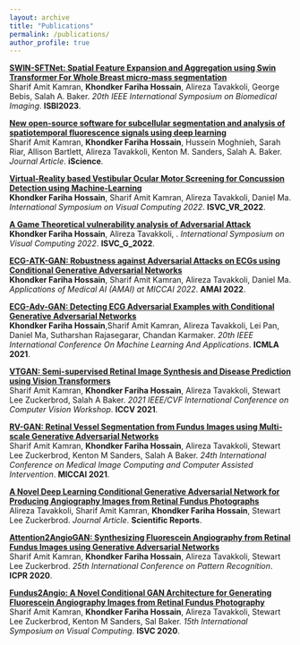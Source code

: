 ```yaml
---
layout: archive
title: "Publications"
permalink: /publications/
author_profile: true
---
```


**[SWIN-SFTNet: Spatial Feature Expansion and Aggregation using Swin Transformer For Whole Breast micro-mass segmentation](https://farihahossain.github.io/publications/ISBI2023)**  
Sharif Amit Kamran, **Khondker Fariha Hossain**, Alireza Tavakkoli, George Bebis, Salah A. Baker. *20th IEEE International Symposium on Biomedical Imaging*. **ISBI2023**.

**[New open-source software for subcellular segmentation and analysis of spatiotemporal fluorescence signals using deep learning](https://farihahossain.github.io/publications/iscience2022)**  
Sharif Amit Kamran, **Khondker Fariha Hossain**, Hussein Moghnieh, Sarah Riar, Allison Bartlett, Alireza Tavakkoli, Kenton M. Sanders, Salah A. Baker. *Journal Article*. **iScience**.

**[Virtual-Reality based Vestibular Ocular Motor Screening for Concussion Detection using Machine-Learning](https://farihahossain.github.io/publications/ISVC_VR_2022)**  
**Khondker Fariha Hossain**, Sharif Amit Kamran, Alireza Tavakkoli, Daniel Ma. *International Symposium on Visual Computing 2022*. **ISVC_VR_2022**.

**[A Game Theoretical vulnerability analysis of Adversarial Attack](https://farihahossain.github.io/publications/ISVC_G_2022)**  
**Khondker Fariha Hossain**, Alireza Tavakkoli, . *International Symposium on Visual Computing 2022*. **ISVC_G_2022**.


**[ECG-ATK-GAN: Robustness against Adversarial Attacks on ECGs using Conditional Generative Adversarial Networks](https://farihahossain.github.io/publications/AMAI2022)**  
**Khondker Fariha Hossain**, Sharif Amit Kamran, Alireza Tavakkoli, Daniel Ma. *Applications of Medical AI (AMAI) at MICCAI 2022*. **AMAI 2022**.

**[ECG-Adv-GAN: Detecting ECG Adversarial Examples with Conditional Generative Adversarial Networks](https://farihahossain.github.io/publications/icmla2021)**  
**Khondker Fariha Hossain**,Sharif Amit Kamran, Alireza Tavakkoli, Lei Pan, Daniel Ma, Sutharshan Rajasegarar, Chandan Karmaker. *20th IEEE International Conference On Machine Learning And Applications*. **ICMLA 2021**.

**[VTGAN: Semi-supervised Retinal Image Synthesis and Disease Prediction using Vision Transformers](https://farihahossain.github.io.com/publications/iccvw2021)**   
Sharif Amit Kamran, **Khondker Fariha Hossain**, Alireza Tavakkoli, Stewart Lee Zuckerbrod, Salah A Baker. *2021 IEEE/CVF International Conference on Computer Vision Workshop*. **ICCV 2021**.

**[RV-GAN: Retinal Vessel Segmentation from Fundus Images using Multi-scale Generative Adversarial Networks](https://farihahossain.github.io/publications/miccai2021)**  
Sharif Amit Kamran, **Khondker Fariha Hossain**, Alireza Tavakkoli, Stewart Lee Zuckerbrod, Kenton M Sanders, Salah A Baker. *24th International Conference on Medical Image Computing and Computer Assisted Intervention*. **MICCAI 2021**.

**[A Novel Deep Learning Conditional Generative Adversarial Network for Producing Angiography Images from Retinal Fundus Photographs](https://farihahossain.github.io/publications/srep2020)**  
Alireza Tavakkoli, Sharif Amit Kamran, **Khondker Fariha Hossain**, Stewart Lee Zuckerbrod. *Journal Article*. **Scientific Reports**.

**[Attention2AngioGAN: Synthesizing Fluorescein Angiography from Retinal Fundus Images using Generative Adversarial Networks](https://farihahossain.github.io/publications/attention2020)**  
Sharif Amit Kamran, **Khondker Fariha Hossain**, Alireza Tavakkoli, Stewart Lee Zuckerbrod. *25th International Conference on Pattern Recognition*. **ICPR 2020**.

**[Fundus2Angio: A Novel Conditional GAN Architecture for Generating Fluorescein Angiography Images from Retinal Fundus Photography](https://farihahossain.github.io/publications/arxiv2020)**  
Sharif Amit Kamran, **Khondker Fariha Hossain**, Alireza Tavakkoli, Stewart Lee Zuckerbrod, Kenton M Sanders, Sal Baker. *15th International Symposium on Visual Computing*. **ISVC 2020**.

